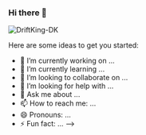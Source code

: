 ### Hi there 👋

<p><img align="center" src="https://github-readme-streak-stats.herokuapp.com/?user=DriftKing-DK&" alt="DriftKing-DK" /></p>

Here are some ideas to get you started:

- 🔭 I’m currently working on ...
- 🌱 I’m currently learning ...
- 👯 I’m looking to collaborate on ...
- 🤔 I’m looking for help with ...
- 💬 Ask me about ...
- 📫 How to reach me: ...
- 😄 Pronouns: ...
- ⚡ Fun fact: ...
-->
